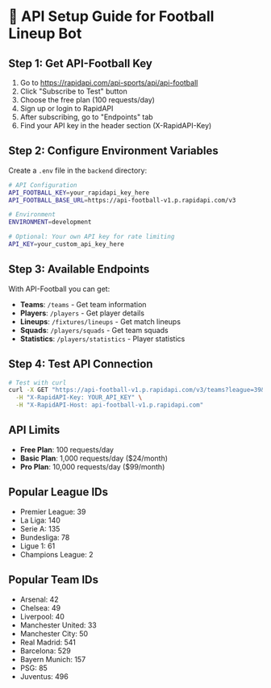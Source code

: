 # 🚀 API Setup Guide for Football Lineup Bot

## Step 1: Get API-Football Key

1. Go to https://rapidapi.com/api-sports/api/api-football
2. Click "Subscribe to Test" button
3. Choose the free plan (100 requests/day)
4. Sign up or login to RapidAPI
5. After subscribing, go to "Endpoints" tab
6. Find your API key in the header section (X-RapidAPI-Key)

## Step 2: Configure Environment Variables

Create a `.env` file in the `backend` directory:

```bash
# API Configuration
API_FOOTBALL_KEY=your_rapidapi_key_here
API_FOOTBALL_BASE_URL=https://api-football-v1.p.rapidapi.com/v3

# Environment
ENVIRONMENT=development

# Optional: Your own API key for rate limiting
API_KEY=your_custom_api_key_here
```

## Step 3: Available Endpoints

With API-Football you can get:

- **Teams**: `/teams` - Get team information
- **Players**: `/players` - Get player details
- **Lineups**: `/fixtures/lineups` - Get match lineups
- **Squads**: `/players/squads` - Get team squads
- **Statistics**: `/players/statistics` - Player statistics

## Step 4: Test API Connection

```bash
# Test with curl
curl -X GET "https://api-football-v1.p.rapidapi.com/v3/teams?league=39&season=2024" \
  -H "X-RapidAPI-Key: YOUR_API_KEY" \
  -H "X-RapidAPI-Host: api-football-v1.p.rapidapi.com"
```

## API Limits

- **Free Plan**: 100 requests/day
- **Basic Plan**: 1,000 requests/day ($24/month)
- **Pro Plan**: 10,000 requests/day ($99/month)

## Popular League IDs

- Premier League: 39
- La Liga: 140
- Serie A: 135
- Bundesliga: 78
- Ligue 1: 61
- Champions League: 2

## Popular Team IDs

- Arsenal: 42
- Chelsea: 49
- Liverpool: 40
- Manchester United: 33
- Manchester City: 50
- Real Madrid: 541
- Barcelona: 529
- Bayern Munich: 157
- PSG: 85
- Juventus: 496
